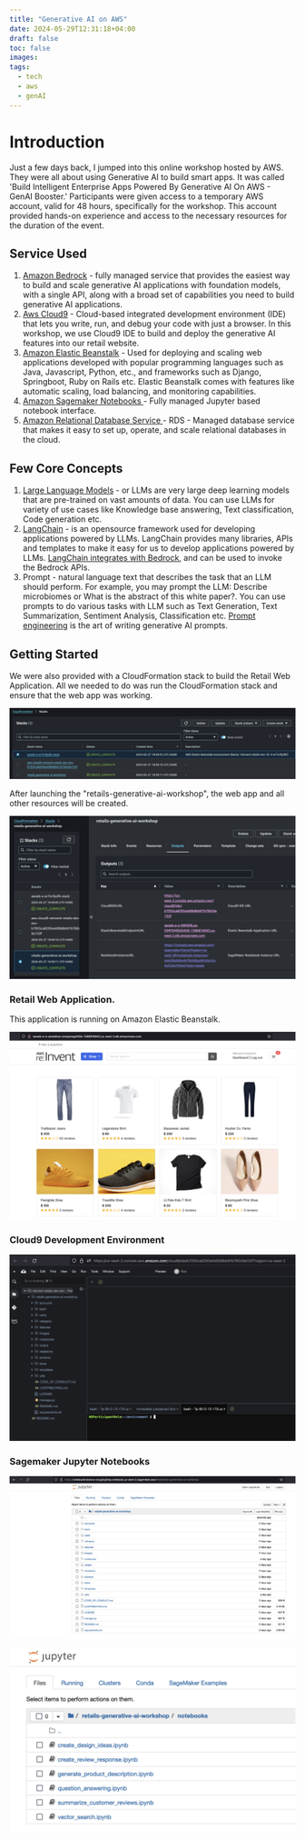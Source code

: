 ```yaml
---
title: "Generative AI on AWS"
date: 2024-05-29T12:31:18+04:00
draft: false
toc: false
images:
tags:
  - tech
  - aws
  - genAI
---
```


# Introduction 

Just a few days back, I jumped into this online workshop hosted by AWS. They were all about using Generative AI to build smart apps. It was called 'Build Intelligent Enterprise Apps Powered By Generative AI On AWS - GenAI Booster.' Participants were given access to a temporary AWS account, valid for 48 hours, specifically for the workshop. This account provided hands-on experience and access to the necessary resources for the duration of the event.

## Service Used 

1. [Amazon Bedrock](https://aws.amazon.com/bedrock/) - fully managed service that provides the easiest way to build and scale generative AI applications with foundation models, with a single API, along with a broad set of capabilities you need to build generative AI applications.
2. [Aws Cloud9](https://aws.amazon.com/cloud9/) - Cloud-based integrated development environment (IDE) that lets you write, run, and debug your code with just a browser. In this workshop, we use Cloud9 IDE to build and deploy the generative AI features into our retail website.
3. [Amazon Elastic Beanstalk](https://aws.amazon.com/elasticbeanstalk/) - Used for deploying and scaling web applications developed with popular programming languages such as Java, Javascript, Python, etc., and frameworks such as Django, Springboot, Ruby on Rails etc. Elastic Beanstalk comes with features like automatic scaling, load balancing, and monitoring capabilities.
4. [Amazon Sagemaker Notebooks ](https://aws.amazon.com/sagemaker/notebooks/) - Fully managed Jupyter based notebook interface. 
5. [Amazon Relational Database Service ](https://aws.amazon.com/rds/) - RDS - Managed database service that makes it easy to set up, operate, and scale relational databases in the cloud.

## Few Core Concepts

1. [Large Language Models](https://aws.amazon.com/what-is/large-language-model/) - or LLMs are very large deep learning models that are pre-trained on vast amounts of data. You can use LLMs for variety of use cases like Knowledge base answering, Text classification, Code generation etc.
2. [LangChain](https://python.langchain.com/docs/get_started/introduction) - is an opensource framework used for developing applications powered by LLMs. LangChain provides many libraries, APIs and templates to make it easy for us to develop applications powered by LLMs. [LangChain integrates with Bedrock](https://python.langchain.com/docs/integrations/llms/bedrock), and can be used to invoke the Bedrock APIs. 
3. Prompt -  natural language text that describes the task that an LLM should perform. For example, you may prompt the LLM: Describe microbiomes or What is the abstract of this white paper?. You can use prompts to do various tasks with LLM such as Text Generation, Text Summarization, Sentiment Analysis, Classification etc. [Prompt engineering](https://en.wikipedia.org/wiki/Prompt_engineering) is the art of writing generative AI prompts. 


## Getting Started

We were also provided with a CloudFormation stack to build the Retail Web Application. All we needed to do was run the CloudFormation stack and ensure that the web app was working.

![](./images/1.png)

After launching the "retails-generative-ai-workshop", the web app and all other resources will be created.

![](./images/2.png)

### Retail Web Application. 
This application is running on Amazon Elastic Beanstalk.

![](./images/3.png)


### Cloud9 Development Environment

![](./images/4.png)

### Sagemaker Jupyter Notebooks

![](./images/5.png)

![](./images/6.png)